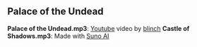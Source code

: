 ## Palace of the Undead

**Palace of the Undead.mp3**: [Youtube](https://www.youtube.com/watch?v=Pml-oiLkrPk) video by [blinch](https://www.youtube.com/@BlinChik116)
**Castle of Shadows.mp3**: Made with [Suno AI](https://suno.com/)